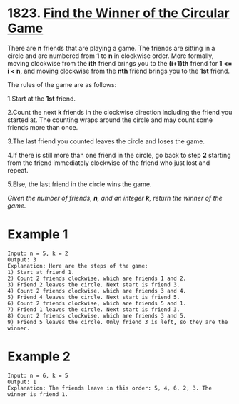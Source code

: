 # 1823. [Find the Winner of the Circular Game](https://leetcode.com/problems/find-the-winner-of-the-circular-game/description/?envType=daily-question&envId=2024-07-08)

There are **n** friends that are playing a game. The friends are sitting in a circle and are numbered from **1** to **n** in clockwise order. More formally, moving clockwise from the **ith** friend brings you to the **(i+1)th** friend for **1 <= i < n**, and moving clockwise from the **nth** friend brings you to the **1st** friend.

The rules of the game are as follows:

1.Start at the **1st** friend.

2.Count the next **k** friends in the clockwise direction including the friend you started at. The counting wraps around the circle and may count some friends more than once.

3.The last friend you counted leaves the circle and loses the game.

4.If there is still more than one friend in the circle, go back to step **2** starting from the friend immediately clockwise of the friend who just lost and repeat.

5.Else, the last friend in the circle wins the game.

_Given the number of friends, **n**, and an integer **k**, return the winner of the game._

# Example 1
```
Input: n = 5, k = 2
Output: 3
Explanation: Here are the steps of the game:
1) Start at friend 1.
2) Count 2 friends clockwise, which are friends 1 and 2.
3) Friend 2 leaves the circle. Next start is friend 3.
4) Count 2 friends clockwise, which are friends 3 and 4.
5) Friend 4 leaves the circle. Next start is friend 5.
6) Count 2 friends clockwise, which are friends 5 and 1.
7) Friend 1 leaves the circle. Next start is friend 3.
8) Count 2 friends clockwise, which are friends 3 and 5.
9) Friend 5 leaves the circle. Only friend 3 is left, so they are the winner.
```

# Example 2
```
Input: n = 6, k = 5
Output: 1
Explanation: The friends leave in this order: 5, 4, 6, 2, 3. The winner is friend 1.
```